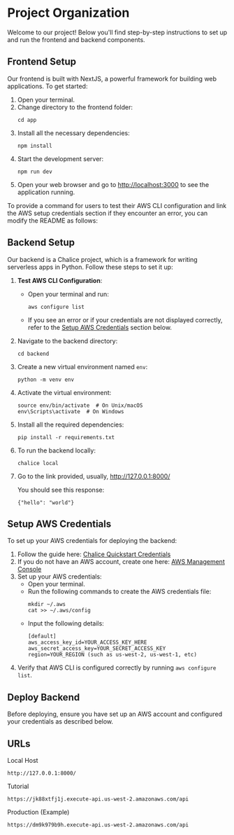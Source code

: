 # Project Organization

Welcome to our project! Below you'll find step-by-step instructions to set up and run the frontend and backend components.

## Frontend Setup

Our frontend is built with NextJS, a powerful framework for building web applications. To get started:

1. Open your terminal.
2. Change directory to the frontend folder:
   ```
   cd app
   ```
3. Install all the necessary dependencies:
   ```
   npm install
   ```
4. Start the development server:
   ```
   npm run dev
   ```
5. Open your web browser and go to [http://localhost:3000](http://localhost:3000) to see the application running.

To provide a command for users to test their AWS CLI configuration and link the AWS setup credentials section if they encounter an error, you can modify the README as follows:

## Backend Setup

Our backend is a Chalice project, which is a framework for writing serverless apps in Python. Follow these steps to set it up:

1. **Test AWS CLI Configuration**:
   - Open your terminal and run:
     ```
     aws configure list
     ```
   - If you see an error or if your credentials are not displayed correctly, refer to the [Setup AWS Credentials](#setup-aws-credentials) section below.
2. Navigate to the backend directory:
   ```
   cd backend
   ```
3. Create a new virtual environment named `env`:
   ```
   python -m venv env
   ```
4. Activate the virtual environment:
   ```
   source env/bin/activate  # On Unix/macOS
   env\Scripts\activate  # On Windows
   ```
5. Install all the required dependencies:
   ```
   pip install -r requirements.txt
   ```
6. To run the backend locally:
   ```
   chalice local
   ```
7. Go to the link provided, usually, http://127.0.0.1:8000/

   You should see this response:

   ```
   {"hello": "world"}
   ```

## Setup AWS Credentials

To set up your AWS credentials for deploying the backend:

1. Follow the guide here: [Chalice Quickstart Credentials](https://aws.github.io/chalice/quickstart.html#credentials)
2. If you do not have an AWS account, create one here: [AWS Management Console](https://aws.amazon.com/marketplace/management/signin)
3. Set up your AWS credentials:
   - Open your terminal.
   - Run the following commands to create the AWS credentials file:
     ```
     mkdir ~/.aws
     cat >> ~/.aws/config
     ```
   - Input the following details:
     ```
     [default]
     aws_access_key_id=YOUR_ACCESS_KEY_HERE
     aws_secret_access_key=YOUR_SECRET_ACCESS_KEY
     region=YOUR_REGION (such as us-west-2, us-west-1, etc)
     ```
4. Verify that AWS CLI is configured correctly by running `aws configure list`.

## Deploy Backend

Before deploying, ensure you have set up an AWS account and configured your credentials as described below.

## URLs

Local Host

```
http://127.0.0.1:8000/
```

Tutorial

```
https://jk88xtfj1j.execute-api.us-west-2.amazonaws.com/api
```

Production (Example)

```
https://dm9k979b9h.execute-api.us-west-2.amazonaws.com/api
```
